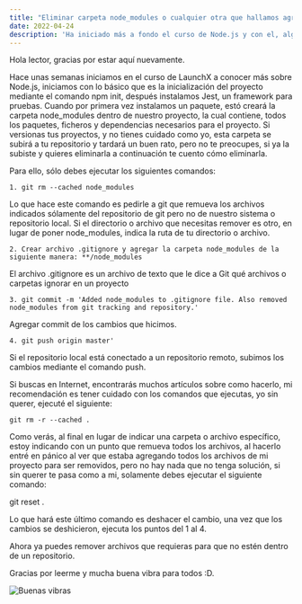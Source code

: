 ```yaml
---
title: "Eliminar carpeta node_modules o cualquier otra que hallamos agregado a git y queramos removerla"
date: 2022-04-24
description: 'Ha iniciado más a fondo el curso de Node.js y con el, algunos errores sobre la marcha, sí, subí a git la capeta node_modules. Si como a mi te ha pasado, en este artículo te platico cómo hice para borrar la carpeta de git.'
---
```


Hola lector, gracias por estar aquí nuevamente.

Hace unas semanas iniciamos en el curso de LaunchX a conocer más sobre Node.js, iniciamos con lo básico que es la inicialización del proyecto mediante el comando npm init, después instalamos Jest, un framework para pruebas. Cuando por primera vez instalamos un paquete, estó creará la carpeta node_modules dentro de nuestro proyecto, la cual contiene, todos los paquetes, ficheros y dependencias necesarios para el proyecto. Si versionas tus proyectos, y no tienes cuidado como yo, esta carpeta se subirá a tu repositorio y tardará un buen rato, pero no te preocupes, si ya la subiste y quieres eliminarla a continuación te cuento cómo eliminarla.

Para ello, sólo debes ejecutar los siguientes comandos:

```
1. git rm --cached node_modules
```

Lo que hace este comando es pedirle a git que remueva los archivos indicados sólamente del repositorio de git pero no de nuestro sistema o repositorio local. Si el directorio o archivo que necesitas remover es otro, en lugar de poner node_modules, indica la ruta de tu directorio o archivo.

```
2. Crear archivo .gitignore y agregar la carpeta node_modules de la siguiente manera: **/node_modules
```

El archivo .gitignore es un archivo de texto que le dice a Git qué archivos o carpetas ignorar en un proyecto

```
3. git commit -m 'Added node_modules to .gitignore file. Also removed node_modules from git tracking and repository.'
```

Agregar commit de los cambios que hicimos.

```
4. git push origin master'
```

Si el repositorio local está conectado a un repositorio remoto, subimos los cambios mediante el comando push.

Si buscas en Internet, encontrarás muchos artículos sobre como hacerlo, mi recomendación es tener cuidado con los comandos que ejecutas, yo sin querer, ejecuté el siguiente:

```
git rm -r --cached .
```

Como verás, al final en lugar de indicar una carpeta o archivo específico, estoy indicando con un punto que remueva todos los archivos, al hacerlo entré en pánico al ver que estaba agregando todos los archivos de mi proyecto para ser removidos, pero no hay nada que no tenga solución, si sin querer te pasa como a mi, solamente debes ejecutar el siguiente comando:

git reset .

Lo que hará este último comando es deshacer el cambio, una vez que los cambios se deshicieron, ejecuta los puntos del 1 al 4.

Ahora ya puedes remover archivos que requieras para que no estén dentro de un repositorio.

Gracias por leerme y mucha buena vibra para todos :D.

![Buenas vibras](https://media0.giphy.com/media/qVMWAFTTfINq/giphy.gif?cid=790b7611b66a60e81d5293d40006cd33ce01c37aa8e76de4&rid=giphy.gif&ct=g)